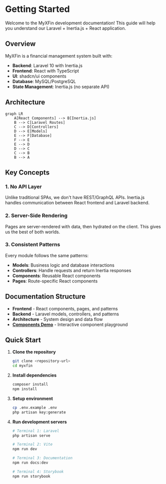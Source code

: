 # Getting Started

Welcome to the MyXFin development documentation! This guide will help you understand our Laravel + Inertia.js + React application.

## Overview

MyXFin is a financial management system built with:

- **Backend**: Laravel 10 with Inertia.js
- **Frontend**: React with TypeScript
- **UI**: shadcn/ui components
- **Database**: MySQL/PostgreSQL
- **State Management**: Inertia.js (no separate API)

## Architecture

```mermaid
graph LR
    A[React Components] --> B[Inertia.js]
    B --> C[Laravel Routes]
    C --> D[Controllers]
    D --> E[Models]
    E --> F[Database]
    F --> E
    E --> D
    D --> C
    C --> B
    B --> A
```

## Key Concepts

### 1. **No API Layer**

Unlike traditional SPAs, we don't have REST/GraphQL APIs. Inertia.js handles communication between React frontend and Laravel backend.

### 2. **Server-Side Rendering**

Pages are server-rendered with data, then hydrated on the client. This gives us the best of both worlds.

### 3. **Consistent Patterns**

Every module follows the same patterns:

- **Models**: Business logic and database interactions
- **Controllers**: Handle requests and return Inertia responses
- **Components**: Reusable React components
- **Pages**: Route-specific React components

## Documentation Structure

- **Frontend** - React components, pages, and patterns
- **Backend** - Laravel models, controllers, and patterns
- **Architecture** - System design and data flow
- **[Components Demo](http://localhost:6006)** - Interactive component playground

## Quick Start

1. **Clone the repository**

    ```bash
    git clone <repository-url>
    cd myxfin
    ```

2. **Install dependencies**

    ```bash
    composer install
    npm install
    ```

3. **Setup environment**

    ```bash
    cp .env.example .env
    php artisan key:generate
    ```

4. **Run development servers**

    ```bash
    # Terminal 1: Laravel
    php artisan serve

    # Terminal 2: Vite
    npm run dev

    # Terminal 3: Documentation
    npm run docs:dev

    # Terminal 4: Storybook
    npm run storybook
    ```
